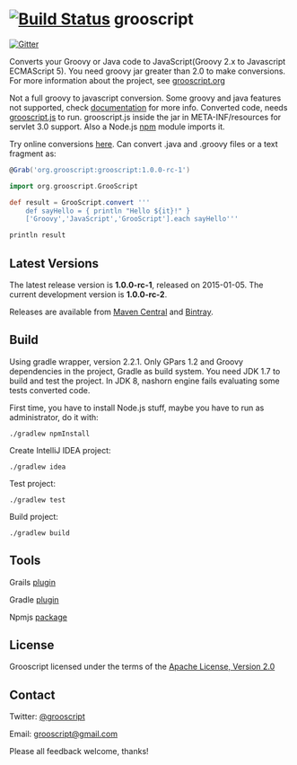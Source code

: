 [![Build Status](https://snap-ci.com/chiquitinxx/grooscript/branch/master/build_image)](https://snap-ci.com/chiquitinxx/grooscript/branch/master)
grooscript
===

[![Gitter](https://badges.gitter.im/Join%20Chat.svg)](https://gitter.im/chiquitinxx/grooscript?utm_source=badge&utm_medium=badge&utm_campaign=pr-badge&utm_content=badge)

Converts your Groovy or Java code to JavaScript(Groovy 2.x to Javascript ECMAScript 5). You need groovy jar greater
than 2.0 to make conversions. For more information about the project, see [grooscript.org](http://grooscript.org)

Not a full groovy to javascript conversion. Some groovy and java features not supported, check
[documentation](http://grooscript.org/doc.html) for more info. Converted code, needs
[grooscript.js](https://github.com/chiquitinxx/grooscript/blob/master/src/main/resources/META-INF/resources/grooscript.js)
to run. grooscript.js inside the jar in META-INF/resources for servlet 3.0 support. Also a Node.js
[npm](http://www.npmjs.org/package/grooscript) module imports it.

Try online conversions [here](http://grooscript.org/conversions.html). Can convert .java and .groovy files or a text fragment as:

```groovy
@Grab('org.grooscript:grooscript:1.0.0-rc-1')

import org.grooscript.GrooScript

def result = GrooScript.convert '''
    def sayHello = { println "Hello ${it}!" }
    ['Groovy','JavaScript','GrooScript'].each sayHello'''

println result
```

Latest Versions
---
The latest release version is **1.0.0-rc-1**, released on 2015-01-05. The current development
version is **1.0.0-rc-2**.

Releases are available from [Maven Central](https://search.maven.org/#search%7Cga%7C1%7Ca%3A%22grooscript%22)
and [Bintray](https://bintray.com/chiquitinxx/grooscript/org.grooscript%3Agrooscript/view).

Build
---
Using gradle wrapper, version 2.2.1. Only GPars 1.2 and Groovy dependencies in the project, Gradle as build system. You need JDK 1.7 to build and test the project. In JDK 8, nashorn engine fails evaluating some tests converted code.

First time, you have to install Node.js stuff, maybe you have to run as administrator, do it with:

    ./gradlew npmInstall

Create IntelliJ IDEA project:

    ./gradlew idea

Test project:

    ./gradlew test

Build project:

    ./gradlew build

Tools
---

Grails [plugin](http://grails.org/plugin/grooscript)

Gradle [plugin](http://plugins.gradle.org/plugin/org.grooscript.conversion)

Npmjs [package](https://www.npmjs.org/package/grooscript)

License
---

Grooscript licensed under the terms of the [Apache License, Version 2.0](http://www.apache.org/licenses/LICENSE-2.0.html)

Contact
---

Twitter: [@grooscript](http://twitter.com/grooscript)

Email: <grooscript@gmail.com>

Please all feedback welcome, thanks!
